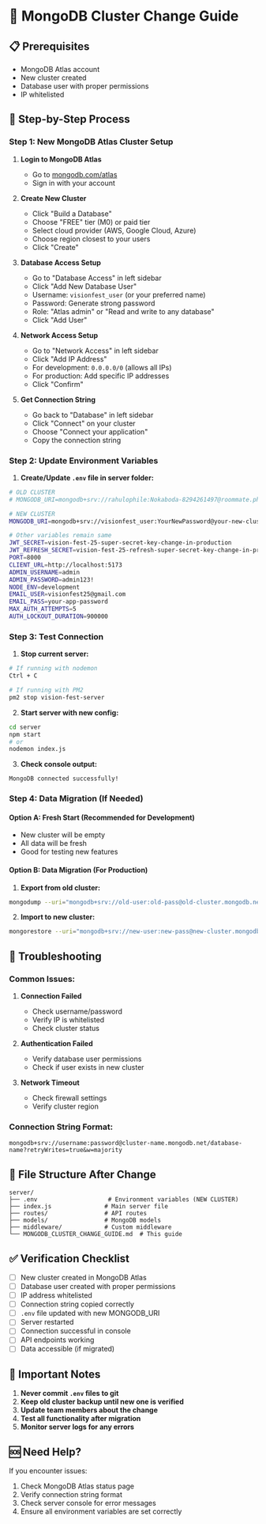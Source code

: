 # 🔄 MongoDB Cluster Change Guide

## 📋 **Prerequisites**
- MongoDB Atlas account
- New cluster created
- Database user with proper permissions
- IP whitelisted

## 🚀 **Step-by-Step Process**

### **Step 1: New MongoDB Atlas Cluster Setup**

1. **Login to MongoDB Atlas**
   - Go to [mongodb.com/atlas](https://mongodb.com/atlas)
   - Sign in with your account

2. **Create New Cluster**
   - Click "Build a Database"
   - Choose "FREE" tier (M0) or paid tier
   - Select cloud provider (AWS, Google Cloud, Azure)
   - Choose region closest to your users
   - Click "Create"

3. **Database Access Setup**
   - Go to "Database Access" in left sidebar
   - Click "Add New Database User"
   - Username: `visionfest_user` (or your preferred name)
   - Password: Generate strong password
   - Role: "Atlas admin" or "Read and write to any database"
   - Click "Add User"

4. **Network Access Setup**
   - Go to "Network Access" in left sidebar
   - Click "Add IP Address"
   - For development: `0.0.0.0/0` (allows all IPs)
   - For production: Add specific IP addresses
   - Click "Confirm"

5. **Get Connection String**
   - Go back to "Database" in left sidebar
   - Click "Connect" on your cluster
   - Choose "Connect your application"
   - Copy the connection string

### **Step 2: Update Environment Variables**

1. **Create/Update `.env` file in server folder:**
```bash
# OLD CLUSTER
# MONGODB_URI=mongodb+srv://rahulophile:Nokaboda-8294261497@roommate.phnqr.mongodb.net/

# NEW CLUSTER
MONGODB_URI=mongodb+srv://visionfest_user:YourNewPassword@your-new-cluster.mongodb.net/

# Other variables remain same
JWT_SECRET=vision-fest-25-super-secret-key-change-in-production
JWT_REFRESH_SECRET=vision-fest-25-refresh-super-secret-key-change-in-production
PORT=8000
CLIENT_URL=http://localhost:5173
ADMIN_USERNAME=admin
ADMIN_PASSWORD=admin123!
NODE_ENV=development
EMAIL_USER=visionfest25@gmail.com
EMAIL_PASS=your-app-password
MAX_AUTH_ATTEMPTS=5
AUTH_LOCKOUT_DURATION=900000
```

### **Step 3: Test Connection**

1. **Stop current server:**
```bash
# If running with nodemon
Ctrl + C

# If running with PM2
pm2 stop vision-fest-server
```

2. **Start server with new config:**
```bash
cd server
npm start
# or
nodemon index.js
```

3. **Check console output:**
```
MongoDB connected successfully!
```

### **Step 4: Data Migration (If Needed)**

#### **Option A: Fresh Start (Recommended for Development)**
- New cluster will be empty
- All data will be fresh
- Good for testing new features

#### **Option B: Data Migration (For Production)**
1. **Export from old cluster:**
```bash
mongodump --uri="mongodb+srv://old-user:old-pass@old-cluster.mongodb.net/"
```

2. **Import to new cluster:**
```bash
mongorestore --uri="mongodb+srv://new-user:new-pass@new-cluster.mongodb.net/" dump/
```

## 🔧 **Troubleshooting**

### **Common Issues:**

1. **Connection Failed**
   - Check username/password
   - Verify IP is whitelisted
   - Check cluster status

2. **Authentication Failed**
   - Verify database user permissions
   - Check if user exists in new cluster

3. **Network Timeout**
   - Check firewall settings
   - Verify cluster region

### **Connection String Format:**
```
mongodb+srv://username:password@cluster-name.mongodb.net/database-name?retryWrites=true&w=majority
```

## 📁 **File Structure After Change**

```
server/
├── .env                    # Environment variables (NEW CLUSTER)
├── index.js               # Main server file
├── routes/                # API routes
├── models/                # MongoDB models
├── middleware/            # Custom middleware
└── MONGODB_CLUSTER_CHANGE_GUIDE.md  # This guide
```

## ✅ **Verification Checklist**

- [ ] New cluster created in MongoDB Atlas
- [ ] Database user created with proper permissions
- [ ] IP address whitelisted
- [ ] Connection string copied correctly
- [ ] `.env` file updated with new MONGODB_URI
- [ ] Server restarted
- [ ] Connection successful in console
- [ ] API endpoints working
- [ ] Data accessible (if migrated)

## 🚨 **Important Notes**

1. **Never commit `.env` files to git**
2. **Keep old cluster backup until new one is verified**
3. **Update team members about the change**
4. **Test all functionality after migration**
5. **Monitor server logs for any errors**

## 🆘 **Need Help?**

If you encounter issues:
1. Check MongoDB Atlas status page
2. Verify connection string format
3. Check server console for error messages
4. Ensure all environment variables are set correctly 